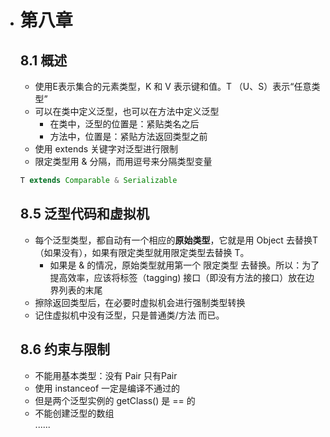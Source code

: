  - # 第八章

   ## 8.1 概述

   - 使用E表示集合的元素类型，K 和 V 表示键和值。T （U、S）表示“任意类型”
   - 可以在类中定义泛型，也可以在方法中定义泛型
     - 在类中，泛型的位置是：紧贴类名之后
     - 方法中，位置是：紧贴方法返回类型之前
   - 使用 extends 关键字对泛型进行限制
   - 限定类型用 & 分隔，而用逗号来分隔类型变量

   ```java
   T extends Comparable & Serializable
   ```

   ## 8.5 泛型代码和虚拟机

   - 每个泛型类型，都自动有一个相应的**原始类型**，它就是用 Object 去替换T（如果没有），如果有限定类型就用限定类型去替换 T。
     - 如果是 & 的情况，原始类型就用第一个 限定类型 去替换。所以：为了提高效率，应该将标签（tagging) 接口（即没有方法的接口）放在边界列表的末尾
   - 擦除返回类型后，在必要时虚拟机会进行强制类型转换
   - 记住虚拟机中没有泛型，只是普通类/方法 而已。

   ## 8.6 约束与限制

   - 不能用基本类型：没有 Pair<double> 只有Pair<Double>
   - 使用 instanceof 一定是编译不通过的
   - 但是两个泛型实例的 getClass() 是 == 的
   - 不能创建泛型的数组  
   ......